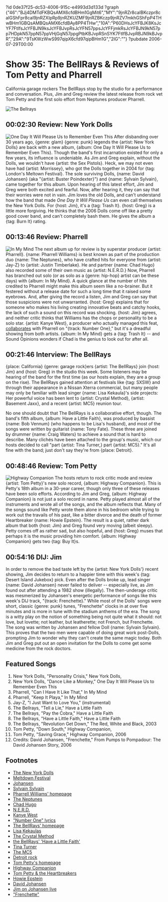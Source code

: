 ?id 0de37f25-dc53-4006-915c-e4993d3d133d
?graph {"46":"BJj4DMTdFKBQsAMX6cfdBHm1GgMit6","MY":"9jnRZr8caIBKczpr8caIGShFpr8caI9jnRZXIpRp9jnRZKUZMF9jnRZBKczp9jnRZV7mkhGShFpP4THwBHm1GBQsAMBQsAMX6cfdBAy8PP4THw","10A":"P60DHsJcYFBJK8KsJcYF7FtIfsJcYFBJN9ksJcYFBJvpRsJcYFN57ppsJcYFFjmkRsJcYFBJN9kN57pp7HDpkN57ppN57ppVHjGqN57ppgPtbKBJvpRSnSYK7FtIfBJvpRBJN9kBJvpR","29A":"9TsKWzWwS997qipX6cfd97qipBHm1G","2IG":""}
?pubdate 2006-07-29T00:00

# Show 35: The BellRays & Reviews of Tom Petty and Pharrell
California garage rockers The BellRays stop by the studio for a performance and conversation. Plus, Jim and Greg review the latest release from rock vet Tom Petty and the first solo effort from Neptunes producer Pharrell.

![The Bellrays](https://static.soundopinions.org/images/2006/bellrays.jpg)

## 00:02:30 Review: New York Dolls
![One Day It Will Please Us to Remember Even This](https://static.soundopinions.org/assets/35/460.jpg)
After disbanding over 30 years ago, {genre: glam} {genre: punk} legends the {artist: New York Dolls} are back with a new album, {album: One Day It Will Please Us to Remember Even This}. Though the band's first incarnation existed for only a few years, its influence is undeniable. As Jim and Greg explain, without the Dolls, we wouldn't have {artist: the Sex Pistols}. Heck, we may not even have had {artist: Morrissey}, who got the Dolls together in 2004 for {tag: London's Meltown Festival}. The sole surviving Dolls, {name: David Johansen} (aka "{artist: Buster Poindexter}") and {name: Sylvain Sylvain}, came together for this album. Upon hearing of this latest effort, Jim and Greg were both excited and fearful. Now, after hearing it, they can say that their worries were not in vain. Jim loves the old Dolls, and can't understand how the band that made *One Day It Will Please Us* can even call themselves the New York Dolls. For {host: Jim}, it's a {tag: Trash It}. {host: Greg} is a little more forgiving. He thinks that the 2006 Dolls come off like a pretty good cover band, and can't completely bash them. He gives the album a {tag: Burn It} rating.

## 00:13:46 Review: Pharrell
![In My Mind](https://static.soundopinions.org/assets/35/MY0.jpg)
The next album up for review is by superstar producer {artist: Pharrell}. {name: Pharrell Williams} is best known as part of the production duo {name: The Neptunes}, who have crafted hits for everyone from {artist: Jay-Z} to {artist: Justin Timberlake}. He and partner {name: Chad Hugo} also recorded some of their own music as {artist: N.E.R.D.} Now, Pharrell has branched out solo (or as solo as a {genre: hip-hop} artist can be these days) with {album: In My Mind}. A quick glance at the number of hits credited to Pharrell might make this album seem like a no-brainer. But it festered without a release date for such a long time that it raised some eyebrows. And, after giving the record a listen, Jim and Greg can say that those suspicions were not unwarranted. {host: Greg} explains that for someone who makes his living creating innovative beats and catchy hooks, the lack of such a sound on this record was shocking. {host: Jim} agrees, and neither critic thinks that Williams has the chops or personality to be a solo star. {artist: Kanye West}, a producer who actually managed this feat, [collaborates](http://rapgenius.com/Pharrell-williams-number-one-lyrics) with Pharrell on "{track: Number One}," but it's a dreadful showing from both artists. {album: In My Mind} gets a {tag: Trash It} -- and Sound Opinions wonders if Chad is the genius to look out for after all. 

## 00:21:46 Interview: The BellRays
{place: California} {genre: garage rock}ers {artist: The BellRays} join {host: Jim} and {host: Greg} in the studio this week. Some listeners may be hearing of the band for the first time (as our hosts explain, they are a group on the rise). The BellRays gained attention at festivals like {tag: SXSW} and through their appearance in a Nissan Xterra commercial, but many people may only be familiar with lead singer {name: Lisa Kekaula}'s side projects: Her powerful voice has been lent to {artist: Crystal Method}, {artist: Basement Jaxx}, and a recent {artist: MC5} reunion tour.

No one should doubt that The BellRays is a collaborative effort, though. The band's fifth album, {album: Have a Little Faith}, was produced by bassist {name: Bob Vennum} (who happens to be Lisa's husband), and most of the songs were written by guitarist {name: Tony Fate}. These three are joined by drummer {name: Craig Waters} to achieve a sound that is hard to describe. Many clichés have been attached to the group's music, which our hosts decided to call "part {artist: Tina Turner,} part {artist: MC5}." It's all fine with the band; just don't say they're from {place: Detroit}. 

## 00:48:46 Review: Tom Petty
![Highway Companion](https://static.soundopinions.org/assets/35/29A0.jpg)
The hosts return to rock critic mode and review {artist: Tom Petty}'s new solo record, {album: Highway Companion}. This is Petty's 18th album in a 30-year career, though only three of these releases have been solo efforts. According to Jim and Greg, {album: Highway Companion} is not just a solo record in name. Petty played almost all of the instruments and wrote all of the songs, and the album reflects that. Many of the songs sound like Petty wrote them alone in his bedroom while trying to work out the travails of his past, like a bitter divorce and the death of former Heartbreaker {name: Howie Epstein}. The result is a quiet, rather dark album that both {host: Jim} and Greg found very moving (albeit sleepy). Petty comes off as rather sad, but also hopeful, and {host: Greg} muses that perhaps it is the music providing him comfort. {album: Highway Companion} gets two {tag: Buy It}s.

## 00:54:16 DIJ: Jim
In order to remove the bad taste left by the {artist: New York Dolls'} recent showing, Jim decides to return to a happier time with this week's {tag: Desert Island Jukebox} pick. Even after the Dolls broke up, lead singer {name: David Johansen} never failed to deliver -- especially live, as Jim found out after attending a 1982 show (illegally). The then-underage critic was mesmerized by Johansen's energetic performance of songs like this week's DIJ track, "{track: Frenchette}." While most of the Dolls' songs were short, classic {genre: punk} tunes, "Frenchette" clocks in at over five minutes and is more in tune with the stadium anthems of the era. The song is a witty play on the notion of something being not quite what it should: not love, but lovette; not leather, but leatherette; not French, but Frenchette. The song was written by Johansen and fellow Doll {name: Sylvain Sylvain}. This proves that the two men were capable of doing great work post-Dolls, prompting Jim to wonder why they can't create the same magic today. Both Jim and Greg put out an open invitation for the Dolls to come get some medicine from the rock doctors.

## Featured Songs
1. New York Dolls, "Personality Crisis," New York Dolls,
2. New York Dolls, "Dance Like a Monkey," One Day It Will Please Us to Remember Even This
3. Pharrell, "Can I Have It Like That," In My Mind
4. Pharrell, "Keep It Playa," In My Mind
5. Jay-Z, "I Just Want to Love You," (instrumental)
6. The Bellrays, "Tell a Lie," Have a Little Faith
7. The Bellrays, "Pay the Cobra," Have a Little Faith
8. The Bellrays, "Have a Little Faith," Have a Little Faith
9. The Bellrays, "Revolution Get Down," The Red, White and Black, 2003
10. Tom Petty, "Down South," Highway Companion, 
11. Tom Petty, "Saving Grace," Highway Companion, 2006
12. Credits: David Johansen, "Frenchette," From Pumps to Pompadour: The David Johansen Story, 2006

## Footnotes
- [The New York Dolls](http://www.allmusic.com/artist/new-york-dolls-mn0000866786)
- [Meltdown Festival](http://www.southbankcentre.co.uk/whatson/festivals-series/james-lavelles-meltdown-2014)
- [Johansen](http://www.allmusic.com/artist/david-johansen-mn0000181329)
- [Sylvain Sylvain](http://www.allmusic.com/artist/sylvain-sylvain-mn0000039390)
- [Pharrell Williams' homepage](http://www.pharrellwilliams.com/)
- [The Neptunes](http://en.wikipedia.org/wiki/The_Neptunes)
- [Chad Hugo](http://en.wikipedia.org/wiki/Chad_Hugo)
- [N.E.R.D.](http://www.n-e-r-d.com/)
- [Kanye West](http://www.kanyewest.com/)
- ["Number One" lyrics](http://rapgenius.com/Pharrell-williams-number-one-lyrics)
- [The BellRays' homepage](http://www.thebellrays.com/)
- [Lisa Kekaulas](http://en.wikipedia.org/wiki/Lisa_Kekaula)
- [The Crystal Method](http://www.thecrystalmethod.com/)
- [the BellRays' 'Have a Little Faith'](http://www.amazon.com/gp/product/B000EZ912Y/102-0116675-7099330?v=glance&n=5174)
- [Tina Turner](http://www.allmusic.com/artist/tina-turner-mn0000597309)
- [The MC5](http://www.allmusic.com/artist/mc5-mn0000182598)
- [Detroit rock](http://en.wikipedia.org/wiki/Detroit_rock)
- [Tom Petty's homepage](http://www.tompetty.com/)
- [Highway Companion](http://www.metacritic.com/music/artists/pettytom/highwaycompanion)
- [Tom Petty & the Heartbreakers](http://www.allmusic.com/artist/tom-petty-the-heartbreakers-mn0000614137)
- [Howie Epstein](http://www.cnn.com/2003/SHOWBIZ/Music/02/25/obit.epstein.ap/index.html)
- [David Johansen](http://en.wikipedia.org/wiki/David_Johansen)
- [Jim on Johansen live](http://www.jimdero.com/News2001/NewsLiveMar30Johansen.htm)
- ["Frenchette"](http://www.allmusic.com/cg/amg.dll?p=amg&token=ADFEAEE47C19DC4FA87520D69D3D4DC7FA7FFB07D063FD831F29461BDFBA3C54DD5F26B904A595CAAEF87DAB7BAFFF28E85905D3CDE453FACC0640&sql=33:8p821vdjzzva)
